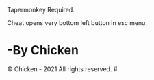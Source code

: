 Tapermonkey Required. 

Cheat opens very bottom left button in esc menu. 

# -By Chicken

© Chicken - 2021 All rights reserved. #
